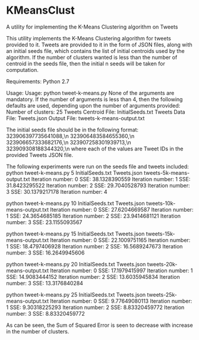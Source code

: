 # KMeansClust
A utility for implementing the K-Means Clustering algorithm on Tweets

This utility implements the K-Means Clustering algorithm for tweets provided to it. Tweets are provided to it in the form of JSON files, along with an initial seeds file, which contains the list of initial centroids used by the algorithm. If the number of clusters wanted is less than the number of centroid in the seeds file, then the initial n seeds will be taken for computation.

Requirements: Python 2.7

Usage: 
Usage: python tweet-k-means.py <numberOfClusters> <initialSeedsFile> <TweetsDataFile> <outputFile>
None of the arguments are mandatory.
If the number of arguments is less than 4, then the following defaults are used, depending upon the number of arguments provided:
Number of clusters: 25
Tweets Centroid File: InitialSeeds.txt
Tweets Data File: Tweets.json
Output File: tweets-k-means-output.txt

The initial seeds file should be in the following format:
323906397735641088,\n
323906483584655360,\n
323906657333682176,\n
323907258301939713,\n
323909308188344320,\n
where each of the values are Tweet IDs in the provided Tweets JSON file.

The following experiments were run on the seeds file and tweets included:
python tweet-k-means.py 5 InitialSeeds.txt Tweets.json tweets-5k-means-output.txt 
Iteration number: 0
SSE: 38.1328390559
Iteration number: 1
SSE: 31.8423295522
Iteration number: 2
SSE: 29.7040528793
Iteration number: 3
SSE: 30.1379217178
Iteration number: 4

python tweet-k-means.py 10 InitialSeeds.txt Tweets.json tweets-10k-means-output.txt 
Iteration number: 0
SSE: 27.6204669587
Iteration number: 1
SSE: 24.3654685185
Iteration number: 2
SSE: 23.9414681121
Iteration number: 3
SSE: 23.1155093567

python tweet-k-means.py 15 InitialSeeds.txt Tweets.json tweets-15k-means-output.txt 
Iteration number: 0
SSE: 22.1009751165
Iteration number: 1
SSE: 18.4797406928
Iteration number: 2
SSE: 16.5689247673
Iteration number: 3
SSE: 16.2649945606

python tweet-k-means.py 20 InitialSeeds.txt Tweets.json tweets-20k-means-output.txt 
Iteration number: 0
SSE: 17.1979415997
Iteration number: 1
SSE: 14.9083444152
Iteration number: 2
SSE: 13.6035945834
Iteration number: 3
SSE: 13.3176840284

python tweet-k-means.py 25 InitialSeeds.txt Tweets.json tweets-25k-means-output.txt 
Iteration number: 0
SSE: 9.77649080113
Iteration number: 1
SSE: 9.30318225293
Iteration number: 2
SSE: 8.83320459772
Iteration number: 3
SSE: 8.83320459772


As can be seen, the Sum of Squared Error is seen to decrease with increase in the number of clusters.









